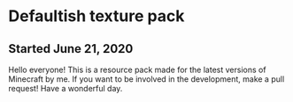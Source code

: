 # Defaultish texture pack
## Started June 21, 2020
Hello everyone! This is a resource pack made for the latest versions of Minecraft by me.
If you want to be involved in the development, make a pull request! Have a wonderful day.
